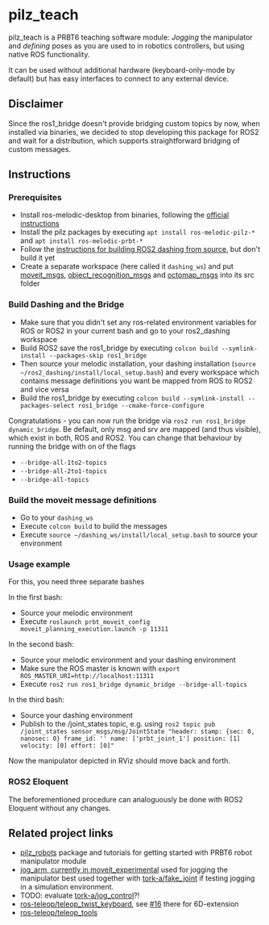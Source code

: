 # pilz_teach

pilz_teach is a PRBT6 teaching software module:
*Jogging* the manipulator and *defining* poses as you are used to in robotics controllers, but using native ROS functionality.

It can be used without additional hardware (keyboard-only-mode by default) but has easy interfaces to connect to any external device.

## Disclaimer

Since the ros1_bridge doesn't provide bridging custom topics by now, when installed via binaries, we decided to stop developing this package for ROS2 and wait for a distribution, which supports straightforward bridging of custom messages.

## Instructions

### Prerequisites

- Install ros-melodic-desktop from binaries, following the [official instructions](http://wiki.ros.org/melodic/Installation/Ubuntu)
- Install the pilz packages by executing `apt install ros-melodic-pilz-*` and `apt install ros-melodic-prbt-*`
- Follow the [instructions for building ROS2 dashing from source](https://index.ros.org/doc/ros2/Installation/Dashing/Linux-Development-Setup/), but don't build it yet
- Create a separate workspace (here called it `dashing_ws`) and put [moveit_msgs](https://github.com/ros-planning/moveit_msgs/tree/ros2), [object_recognition_msgs](https://github.com/AcutronicRobotics/object_recognition_msgs) and [octomap_msgs](https://github.com/AcutronicRobotics/octomap_msgs) into its src folder

### Build Dashing and the Bridge

- Make sure that you didn't set any ros-related environment variables for ROS or ROS2 in your current bash and go to your ros2_dashing workspace
- Build ROS2 save the ros1_bridge by executing `colcon build --symlink-install --packages-skip ros1_bridge`
- Then source your melodic installation, your dashing installation (`source ~/ros2_dashing/install/local_setup.bash`) and every workspace which contains message definitions you want be mapped from ROS to ROS2 and vice versa
- Build the ros1_bridge by executing `colcon build --symlink-install --packages-select ros1_bridge --cmake-force-configure`

Congratulations - you can now run the bridge via `ros2 run ros1_bridge dynamic_bridge`. Be default, only msg and srv are mapped (and thus visible), which exist in both, ROS and ROS2. You can change that behaviour by running the bridge with on of the flags
- `--bridge-all-1to2-topics`
- `--bridge-all-2to1-topics`
- `--bridge-all-topics`

### Build the moveit message definitions

- Go to your `dashing_ws`
- Execute `colcon build` to build the messages
- Execute `source ~/dashing_ws/install/local_setup.bash` to source your environment

### Usage example

For this, you need three separate bashes

In the first bash:
- Source your melodic environment
- Execute `roslaunch prbt_moveit_config moveit_planning_execution.launch -p 11311`

In the second bash:
- Source your melodic environment and your dashing environment
- Make sure the ROS master is known with `export ROS_MASTER_URI=http://localhost:11311`
- Execute `ros2 run ros1_bridge dynamic_bridge --bridge-all-topics`

In the third bash:
- Source your dashing environment
- Publish to the /joint_states topic, e.g. using `ros2 topic pub /joint_states sensor_msgs/msg/JointState "header:
  stamp: {sec: 0, nanosec: 0}
  frame_id: ''
name: ['prbt_joint_1']
position: [1]
velocity: [0]
effort: [0]"`

Now the manipulator depicted in RViz should move back and forth.

### ROS2 Eloquent

The beforementioned procedure can analoguously be done with ROS2 Eloquent without any changes.

## Related project links
* [pilz_robots](http://wiki.ros.org/pilz_robots) package and tutorials for getting started with PRBT6 robot manipulator module
* [jog_arm, currently in moveit_experimental](https://github.com/ros-planning/moveit) used for jogging the manipulator
  best used together with
  [tork-a/fake_joint](https://github.com/tork-a/fake_joint) if testing jogging in a simulation environment.
* TODO: evaluate [tork-a/jog_control](https://github.com/tork-a/jog_control)?!
* [ros-teleop/teleop_twist_keyboard](https://github.com/ros-teleop/teleop_twist_keyboard/),
  see [#16](https://github.com/ros-teleop/teleop_twist_keyboard/pull/16) there for 6D-extension
* [ros-teleop/teleop_tools](https://github.com/ros-teleop/teleop_tools)
